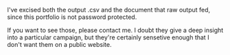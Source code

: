 I've excised both the output .csv and the document that raw output fed, since this portfolio is not password protected.

If you want to see those, please contact me. I doubt they give a deep insight into a particular campaign, but they're certainly sensetive enough that I don't want them on a public website.
